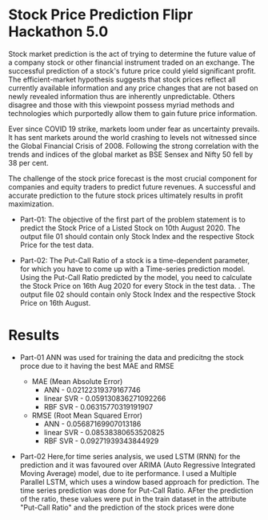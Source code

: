 # Stock Price Prediction Flipr Hackathon 5.0
Stock market prediction is the act of trying to determine the future value of a company stock
or other financial instrument traded on an exchange. The successful prediction of a stock's
future price could yield significant profit. The efficient-market hypothesis suggests that stock
prices reflect all currently available information and any price changes that are not based on
newly revealed information thus are inherently unpredictable. Others disagree and those
with this viewpoint possess myriad methods and technologies which purportedly allow them
to gain future price information.

Ever since COVID 19 strike, markets loom under fear as uncertainty prevails. lt has sent
markets around the world crashing to levels not witnessed since the Global Financial Crisis
of 2008. Following the strong correlation with the trends and indices of the global market as
BSE Sensex and Nifty 50 fell by 38 per cent.

The challenge of the stock price forecast is the most crucial component for companies and
equity traders to predict future revenues. A successful and accurate prediction to the future
stock prices ultimately results in profit maximization.

- Part-01:
The objective of the first part of the problem statement is to predict the Stock Price of a
Listed Stock on 10th August 2020. The output file 01 should contain only Stock Index and
the respective Stock Price for the test data.

- Part-02:
The Put-Call Ratio of a stock is a time-dependent parameter, for which you have to come up
with a Time-series prediction model. Using the Put-Call Ratio predicted by the model, you
need to calculate the Stock Price on 16th Aug 2020 for every Stock in the test data. . The
output file 02 should contain only Stock Index and the respective Stock Price on 16th August.

# Results
- Part-01
ANN was used for training the data and predicitng the stock proce due to it having the best MAE and RMSE
  - MAE (Mean Absolute Error)
    - ANN - 0.02122319379167746
    - linear SVR - 0.059130836271092266
    - RBF SVR - 0.06315770319191907
  - RMSE (Root Mean Squared Error)
    - ANN - 0.05687169907013186
    - linear SVR - 0.08538380653520825
    - RBF SVR - 0.09271939343844929

- Part-02
Here,for time series analysis, we used LSTM (RNN) for the prediction and it was favoured over ARIMA (Auto Regressive Integrated Moving Average) model, due to ite performance. I used a Multiple Parallel LSTM, which uses a window based approach for prediction. The time series prediction was done for Put-Call Ratio. AFter the prediction of the ratio, these values were put in the train dataset in the attribute "Put-Call Ratio" and the prediction of the stock prices were done

